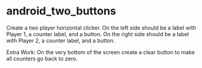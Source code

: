 # android_two_buttons

Create a two player horizontal clicker. On the left side should be a label with Player 1, a counter label, and a button. On the right side should be a label with Player 2, a counter label, and a button.

Extra Work:
On the very bottom of the screen create a clear button to make all counters go back to zero.
